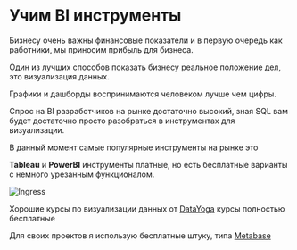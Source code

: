 # Учим BI инструменты

Бизнесу очень важны финансовые показатели и в первую очередь как работники, мы приносим прибыль для бизнеса.

Один из лучших способов показать бизнесу реальное положение дел, это визуализация данных.

Графики и дашборды воспринимаются человеком лучше чем цифры.

Спрос на BI разработчиков на рынке достаточно высокий, зная SQL вам будет достаточно просто разобраться в инструментах для визуализации.

В данный момент самые популярные инструменты на рынке это 

**Tableau** и **PowerBI** инструменты платные, но есть бесплатные варианты с немного урезанным функционалом.

![Ingress](/assets/assets.png)

Хорошие курсы по визуализации данных от [DataYoga](https://datayoga.ru/) 
курсы полностью бесплатные 

Для своих проектов я использую бесплатные штуку, типа [Metabase](https://www.metabase.com/)